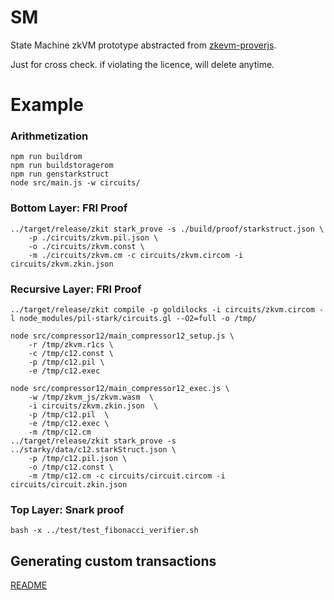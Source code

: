 # SM
State Machine zkVM prototype abstracted from [zkevm-proverjs](https://github.com/0xPolygonHermez/zkevm-proverjs/tree/main/pil).

Just for cross check. if violating the licence, will delete anytime.

# Example

### Arithmetization
```
npm run buildrom
npm run buildstoragerom
npm run genstarkstruct
node src/main.js -w circuits/
```

### Bottom Layer: FRI Proof

```
../target/release/zkit stark_prove -s ./build/proof/starkstruct.json \
    -p ./circuits/zkvm.pil.json \
    -o ./circuits/zkvm.const \
    -m ./circuits/zkvm.cm -c circuits/zkvm.circom -i circuits/zkvm.zkin.json
```

### Recursive Layer: FRI Proof

```
../target/release/zkit compile -p goldilocks -i circuits/zkvm.circom -l node_modules/pil-stark/circuits.gl --O2=full -o /tmp/

node src/compressor12/main_compressor12_setup.js \
    -r /tmp/zkvm.r1cs \
    -c /tmp/c12.const \
    -p /tmp/c12.pil \
    -e /tmp/c12.exec

node src/compressor12/main_compressor12_exec.js \
    -w /tmp/zkvm_js/zkvm.wasm  \
    -i circuits/zkvm.zkin.json  \
    -p /tmp/c12.pil  \
    -e /tmp/c12.exec \
    -m /tmp/c12.cm
../target/release/zkit stark_prove -s ../starky/data/c12.starkStruct.json \
    -p /tmp/c12.pil.json \
    -o /tmp/c12.const \
    -m /tmp/c12.cm -c circuits/circuit.circom -i circuits/circuit.zkin.json
```

### Top Layer: Snark proof
```
bash -x ../test/test_fibonacci_verifier.sh
```

## Generating custom transactions

[README](./tools/gen-input-executor/README.md)
